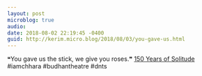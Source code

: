 ```yaml
---
layout: post
microblog: true
audio: 
date: 2018-08-02 22:19:45 -0400
guid: http://kerim.micro.blog/2018/08/03/you-gave-us.html
---
```

❝You gave us the stick, we give you roses.❞ [150 Years of Solitude](https://www.thequint.com/news/india/gujarat-chhara-criminal-tribes-act-protest-police-atrocity) #iamchhara #budhantheatre #dnts

